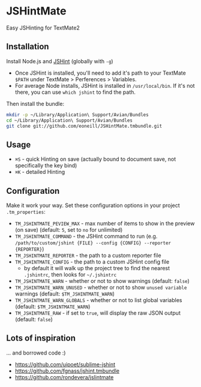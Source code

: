 # JSHintMate

Easy JSHinting for TextMate2

## Installation

Install Node.js and [JSHint](http://www.jshint.com/install/) (globally with `-g`)

* Once JSHint is installed, you'll need to add it's path to your TextMate `$PATH` under TextMate > Perferences > Variables.
* For average Node installs, JSHint is installed in `/usr/local/bin`. If it's not there, you can use `which jshint` to find the path.

Then install the bundle:

```sh
mkdir -p ~/Library/Application\ Support/Avian/Bundles
cd ~/Library/Application\ Support/Avian/Bundles
git clone git://github.com/eoneill/JSHintMate.tmbundle.git
```

## Usage

* `⌘S` - quick Hinting on save (actually bound to document save, not specifically the key bind)
* `⌘K` - detailed Hinting

## Configuration

Make it work your way. Set these configuration options in your project `.tm_properties`:

* `TM_JSHINTMATE_PEVIEW_MAX` - max number of items to show in the preview (on save) (default: `5`, set to `no` for unlimited)
* `TM_JSHINTMATE_COMMAND` - the JSHint command to run (e.g. `/path/to/custom/jshint {FILE} --config {CONFIG} --reporter {REPORTER}`)
* `TM_JSHINTMATE_REPORTER` - the path to a custom reporter file
* `TM_JSHINTMATE_CONFIG` - the path to a custom JSHint config file
  * by default it will walk up the project tree to find the nearest `.jshintrc`, then looks for `~/.jshintrc`
* `TM_JSHINTMATE_WARN` - whether or not to show warnings (default: `false`)
* `TM_JSHINTMATE_WARN_UNUSED` - whether or not to show `unused variable` warnings (default: `$TM_JSHINTMATE_WARN`)
* `TM_JSHINTMATE_WARN_GLOBALS` - whether or not to list global variables (default: `$TM_JSHINTMATE_WARN`)
* `TM_JSHINTMATE_RAW` - if set to `true`, will display the raw JSON output (default: `false`)

## Lots of inspiration
... and borrowed code :)

* https://github.com/uipoet/sublime-jshint
* https://github.com/fgnass/jshint.tmbundle
* https://github.com/rondevera/jslintmate
